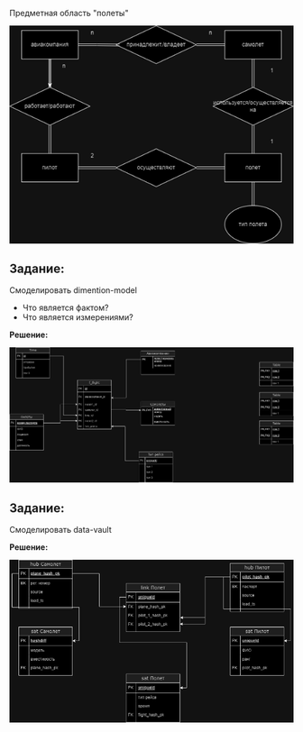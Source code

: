 Предметная область "полеты"

![](flights_er.drawio.png)

## Задание:
Смоделировать dimention-model

- Что является фактом?
- Что является измерениями?

**Решение:**

![](flights_dimention_model.drawio.png)

## Задание:
Смоделировать data-vault

**Решение:**

![](flights_data_vault.drawio.png)
